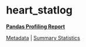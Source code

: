 # heart_statlog

[**Pandas Profiling Report**](https://epistasislab.github.io/penn-ml-benchmarks/profile/heart_statlog.html)

[Metadata](metadata.yaml) | [Summary Statistics](summary_stats.tsv)
